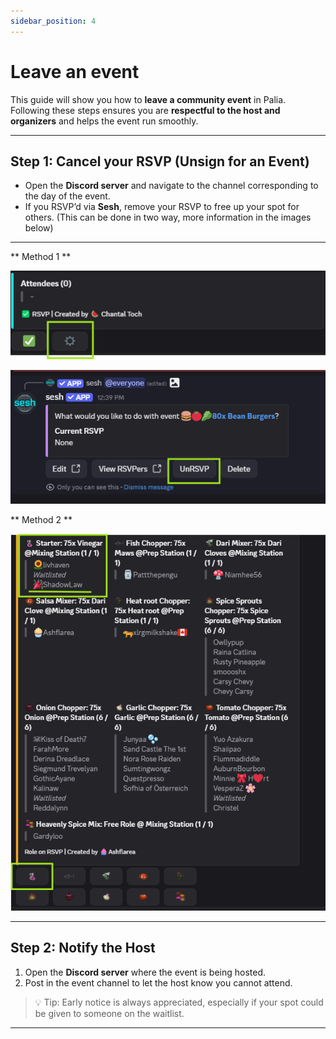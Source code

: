```yaml
---
sidebar_position: 4
---
```


# Leave an event

This guide will show you how to **leave a community event** in Palia.  
Following these steps ensures you are **respectful to the host and organizers** and helps the event run smoothly.

---

## Step 1: Cancel your RSVP (Unsign for an Event)

- Open the **Discord server** and navigate to the channel corresponding to the day of the event.
- If you RSVP’d via **Sesh**, remove your RSVP to free up your spot for others. 
(This can be done in two way, more information in the images below)

---

** Method 1 **

![UNRSVP Wheel Example](./img/unrsvp-wheel.png) 

![UNRSVP Button Example](./img/unrsvp.png) 

** Method 2 **

![UNRSVP Button Example](./img/unrsvp2.png) 

---

## Step 2: Notify the Host

1. Open the **Discord server** where the event is being hosted.  
2. Post in the event channel to let the host know you cannot attend.  

> 💡 Tip: Early notice is always appreciated, especially if your spot could be given to someone on the waitlist.

---
